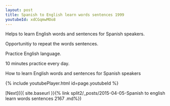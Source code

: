 ```yaml
---
layout: post
title: Spanish to English learn words sentences 1999 
youtubeId: xdCGqmwMOo8
---
```

 
 
Helps to learn English words and sentences for Spanish speakers.

Opportunitiy to repeat the words sentences. 

Practice English language. 
 
10 minutes practice every day. 
 
How to learn English words and sentences for Spanish speakers 
 
{% include youtubePlayer.html id=page.youtubeId %}
 
 
[Next]({{ site.baseurl }}{% link  split2/_posts/2015-04-05-Spanish to english learn words sentences 2167 .md%})
 

